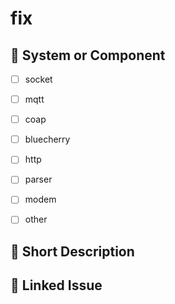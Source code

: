 <!--
❗ Do not change the title — it will be automatically updated via GitHub Actions.
-->

# fix

## 🧩 System or Component


- [ ] socket  
- [ ] mqtt  
- [ ] coap  
- [ ] bluecherry  
- [ ] http  
- [ ] parser  
- [ ] modem  
- [ ] other  


## 📝 Short Description

<!-- A short, imperative summary of the change -->

## 🧪 Linked Issue

<!-- Optional: Link to the issue this PR addresses -->

